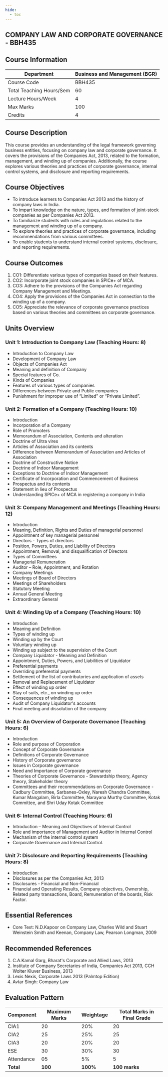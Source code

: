 ```yaml
---
hide:
  - toc
---
```

## COMPANY LAW AND CORPORATE GOVERNANCE - BBH435

## Course Information

| Department | Business and Management (BGR) |
| --- | --- |
| Course Code | BBH435 |
| Total Teaching Hours/Sem | 60 |
| Lecture Hours/Week | 4 |
| Max Marks | 100 |
| Credits | 4 |

## Course Description

This course provides an understanding of the legal framework governing business entities, focusing on company law and corporate governance. It covers the provisions of the Companies Act, 2013, related to the formation, management, and winding up of companies. Additionally, the course explores various theories and practices of corporate governance, internal control systems, and disclosure and reporting requirements.

## Course Objectives

- To introduce learners to Companies Act 2013 and the history of company laws in India.
- To impart knowledge on the nature, types, and formation of joint-stock companies as per Companies Act 2013.
- To familiarize students with rules and regulations related to the management and winding up of a company.
- To explore theories and practices of corporate governance, including recommendations from various committees.
- To enable students to understand internal control systems, disclosure, and reporting requirements.

## Course Outcomes

1. CO1: Differentiate various types of companies based on their features.
2. CO2: Incorporate joint stock companies in SPICe+ of MCA.
3. CO3: Adhere to the provisions of the Companies Act regarding Company Management and Meetings.
4. CO4: Apply the provisions of the Companies Act in connection to the winding up of a company.
5. CO5: Appreciate the relevance of corporate governance practices based on various theories and committees on corporate governance.

## Units Overview

### Unit 1: Introduction to Company Law (Teaching Hours: 8)

- Introduction to Company Law
- Development of Company Law
- Objects of Companies Act
- Meaning and definition of Company
- Special features of Co.
- Kinds of Companies
- Features of various types of companies
- Differences between Private and Public companies
- Punishment for improper use of “Limited” or “Private Limited”.

### Unit 2: Formation of a Company (Teaching Hours: 10)

- Introduction
- Incorporation of a Company
- Role of Promoters
- Memorandum of Association, Contents and alteration
- Doctrine of Ultra vires
- Articles of Association and its contents
- Difference between Memorandum of Association and Articles of Association
- Doctrine of Constructive Notice
- Doctrine of Indoor Management
- Exceptions to Doctrine of Indoor Management
- Certificate of Incorporation and Commencement of Business
- Prospectus and its contents
- Statement in lieu of Prospectus
- Understanding SPICe+ of MCA in registering a company in India

### Unit 3: Company Management and Meetings (Teaching Hours: 12)

- Introduction
- Meaning, Definition, Rights and Duties of managerial personnel
- Appointment of key managerial personnel
- Directors - Types of directors
- Position, Powers, Duties, and Liability of Directors
- Appointment, Removal, and disqualification of Directors
- Types of Committees
- Managerial Remuneration
- Auditor – Role, Appointment, and Rotation
- Company Meetings
- Meetings of Board of Directors
- Meetings of Shareholders
- Statutory Meeting
- Annual General Meeting
- Extraordinary General

### Unit 4: Winding Up of a Company (Teaching Hours: 10)

- Introduction
- Meaning and Definition
- Types of winding up
- Winding up by the Court
- Voluntary winding up
- Winding up subject to the supervision of the Court
- Company Liquidator - Meaning and Definition
- Appointment, Duties, Powers, and Liabilities of Liquidator
- Preferential payments
- Overriding preferential payments
- Settlement of the list of contributories and application of assets
- Removal and Replacement of Liquidator
- Effect of winding up order
- Stay of suits, etc., on winding up order
- Consequences of winding up
- Audit of Company Liquidator's accounts
- Final meeting and dissolution of the company

### Unit 5: An Overview of Corporate Governance (Teaching Hours: 6)

- Introduction
- Role and purpose of Corporation
- Concept of Corporate Governance
- Definitions of Corporate Governance
- History of Corporate governance
- Issues in Corporate governance
- Need and Importance of Corporate governance
- Theories of Corporate Governance - Stewardship theory, Agency theory, Stakeholder theory
- Committees and their recommendations on Corporate Governance - Cadbury Committee, Sarbanes-Oxley, Naresh Chandra Committee, Kumar Mangalam, Birla Committee, Narayana Murthy Committee, Kotak Committee, and Shri Uday Kotak Committee

### Unit 6: Internal Control (Teaching Hours: 6)

- Introduction – Meaning and Objectives of Internal Control
- Role and importance of Management and Auditor in Internal Control
- Mechanism of the internal control system
- Corporate Governance and Internal Control.

### Unit 7: Disclosure and Reporting Requirements (Teaching Hours: 8)

- Introduction
- Disclosures as per the Companies Act, 2013
- Disclosures - Financial and Non-Financial
- Financial and Operating Results, Company objectives, Ownership, Related party transactions, Board, Remuneration of the boards, Risk Factor.

## Essential References

- Core Text: N.D.Kapoor on Company Law, Charles Wild and Stuart Weinstein Smith and Keenan, Company Law, Pearson Longman, 2009

## Recommended References


1. C.A.Kamal Garg, Bharat's Corporate and Allied Laws, 2013
2. Institute of Company Secretaries of India, Companies Act 2013, CCH Wolter Kluver Business, 2013
3. Lexis Nexis, Corporate Laws 2013 (Palmtop Edition)
4. Avtar Singh: Company Law

## Evaluation Pattern

| Component | Maximum Marks | Weightage | Total Marks in Final Grade |
| --- | --- | --- | --- |
| CIA1 | 20 | 20% | 20 |
| CIA2 | 25 | 25% | 25 |
| CIA3 | 20 | 20% | 20 |
| ESE | 30 | 30% | 30 |
| Attendance | 05 | 5% | 5 |
| **Total** | **100** | **100%** | **100 marks** |
